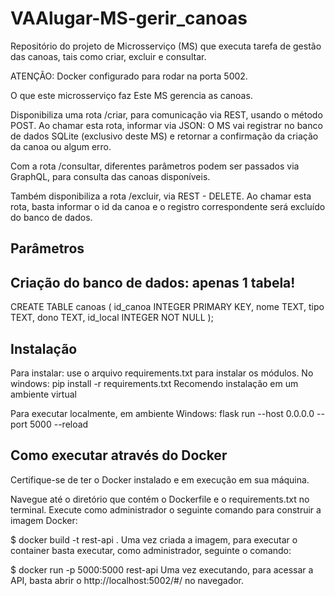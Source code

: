 # VAAlugar-MS-gerir_canoas

Repositório do projeto de Microsserviço (MS) que executa tarefa de gestão das canoas, tais como criar, excluir e consultar.

ATENÇÃO: Docker configurado para rodar na porta 5002.

O que este microsserviço faz
Este MS gerencia as canoas.

Disponibiliza uma rota /criar, para comunicação via REST, usando o método POST. Ao chamar esta rota, informar via JSON: 
O MS vai registrar no banco de dados SQLite (exclusivo deste MS) e retornar a confirmação da criação da canoa ou algum erro.

Com a rota /consultar, diferentes parâmetros podem ser passados via GraphQL, para consulta das canoas disponíveis.

Também disponibiliza a rota /excluir, via REST - DELETE. Ao chamar esta rota, basta informar o id da canoa e o registro correspondente será excluído do banco de dados.

## Parâmetros

## Criação do banco de dados: apenas 1 tabela!
CREATE TABLE canoas (
    id_canoa  INTEGER PRIMARY KEY,
    nome      TEXT,
    tipo      TEXT,
    dono      TEXT,
    id_local  INTEGER NOT NULL
);

## Instalação
Para instalar: use o arquivo requirements.txt para instalar os módulos. No windows: pip install -r requirements.txt Recomendo instalação em um ambiente virtual

Para executar localmente, em ambiente Windows: flask run --host 0.0.0.0 --port 5000 --reload

## Como executar através do Docker
Certifique-se de ter o Docker instalado e em execução em sua máquina.

Navegue até o diretório que contém o Dockerfile e o requirements.txt no terminal. Execute como administrador o seguinte comando para construir a imagem Docker:

$ docker build -t rest-api .
Uma vez criada a imagem, para executar o container basta executar, como administrador, seguinte o comando:

$ docker run -p 5000:5000 rest-api
Uma vez executando, para acessar a API, basta abrir o http://localhost:5002/#/ no navegador.
